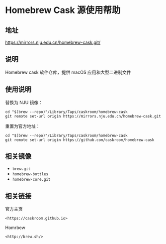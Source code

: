 # Homebrew Cask 源使用帮助

## 地址

<https://mirrors.nju.edu.cn/homebrew-cask.git/>

## 说明

Homebrew cask 软件仓库，提供 macOS 应用和大型二进制文件

## 使用说明

替换为 NJU 镜像：

    cd "$(brew --repo)"/Library/Taps/caskroom/homebrew-cask
    git remote set-url origin https://mirrors.nju.edu.cn/homebrew-cask.git

重置为官方地址：

    cd "$(brew --repo)"/Library/Taps/caskroom/homebrew-cask
    git remote set-url origin https://github.com/caskroom/homebrew-cask

## 相关镜像

-   `brew.git` 
-   `homebrew-bottles` 
-   `homebrew-core.git` 

## 相关链接

官方主页

    <https://caskroom.github.io>

Homrbew

    <http://brew.sh/>
